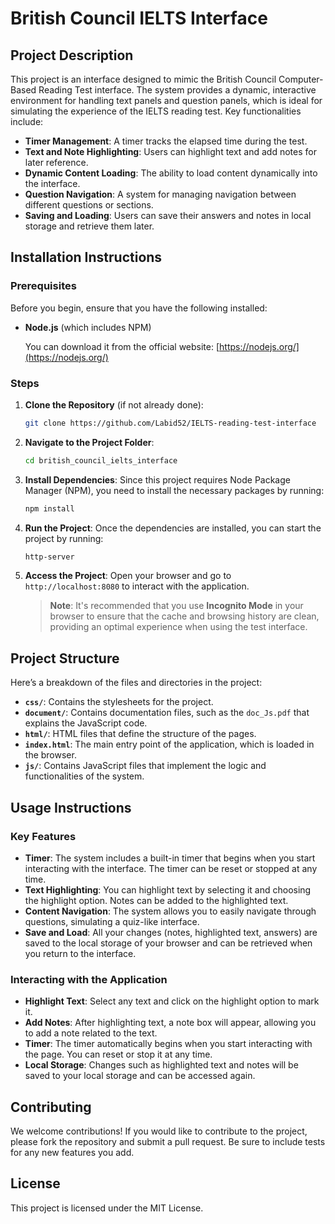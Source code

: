 

# British Council IELTS Interface
## Project Description

This project is an interface designed to mimic the British Council Computer-Based Reading Test interface. The system provides a dynamic, interactive environment for handling text panels and question panels, which is ideal for simulating the experience of the IELTS reading test. Key functionalities include:

* **Timer Management**: A timer tracks the elapsed time during the test.
* **Text and Note Highlighting**: Users can highlight text and add notes for later reference.
* **Dynamic Content Loading**: The ability to load content dynamically into the interface.
* **Question Navigation**: A system for managing navigation between different questions or sections.
* **Saving and Loading**: Users can save their answers and notes in local storage and retrieve them later.

## Installation Instructions

### Prerequisites

Before you begin, ensure that you have the following installed:

* **Node.js** (which includes NPM)

  You can download it from the official website: [https://nodejs.org/](https://nodejs.org/)

### Steps

1. **Clone the Repository** (if not already done):

   ```bash
   git clone https://github.com/Labid52/IELTS-reading-test-interface
   ```

2. **Navigate to the Project Folder**:

   ```bash
   cd british_council_ielts_interface
   ```

3. **Install Dependencies**:
   Since this project requires Node Package Manager (NPM), you need to install the necessary packages by running:

   ```bash
   npm install
   ```

4. **Run the Project**:
   Once the dependencies are installed, you can start the project by running:

   ```bash
   http-server
   ```

5. **Access the Project**:
   Open your browser and go to `http://localhost:8080` to interact with the application.

   > **Note**: It's recommended that you use **Incognito Mode** in your browser to ensure that the cache and browsing history are clean, providing an optimal experience when using the test interface.

## Project Structure

Here’s a breakdown of the files and directories in the project:

* **`css/`**: Contains the stylesheets for the project.
* **`document/`**: Contains documentation files, such as the `doc_Js.pdf` that explains the JavaScript code.
* **`html/`**: HTML files that define the structure of the pages.
* **`index.html`**: The main entry point of the application, which is loaded in the browser.
* **`js/`**: Contains JavaScript files that implement the logic and functionalities of the system.

## Usage Instructions

### Key Features

* **Timer**: The system includes a built-in timer that begins when you start interacting with the interface. The timer can be reset or stopped at any time.
* **Text Highlighting**: You can highlight text by selecting it and choosing the highlight option. Notes can be added to the highlighted text.
* **Content Navigation**: The system allows you to easily navigate through questions, simulating a quiz-like interface.
* **Save and Load**: All your changes (notes, highlighted text, answers) are saved to the local storage of your browser and can be retrieved when you return to the interface.

### Interacting with the Application

* **Highlight Text**: Select any text and click on the highlight option to mark it.
* **Add Notes**: After highlighting text, a note box will appear, allowing you to add a note related to the text.
* **Timer**: The timer automatically begins when you start interacting with the page. You can reset or stop it at any time.
* **Local Storage**: Changes such as highlighted text and notes will be saved to your local storage and can be accessed again.

## Contributing

We welcome contributions! If you would like to contribute to the project, please fork the repository and submit a pull request. Be sure to include tests for any new features you add.

## License

This project is licensed under the MIT License.

